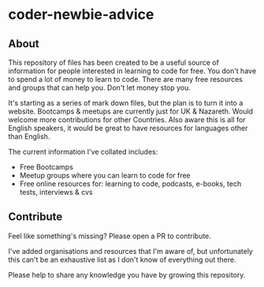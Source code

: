 # coder-newbie-advice

## About

This repository of files has been created to be a useful source of information for people interested in learning to code for free. 
You don't have to spend a lot of money to learn to code. There are many free resources and groups that can help you. Don't let money stop you.

It's starting as a series of mark down files, but the plan is to turn it into a website. Bootcamps & meetups are currently just for UK & Nazareth. Would welcome more contributions for other Countries. Also aware this is all for English speakers, it would be great to have resources for languages other than English.

The current information I've collated includes:
* Free Bootcamps
* Meetup groups where you can learn to code for free
* Free online resources for: learning to code, podcasts, e-books, tech tests, interviews & cvs


## Contribute

Feel like something's missing? Please open a PR to contribute. 

I've added organisations and resources that I'm aware of, but unfortunately this can't be an exhaustive list as I don't know of everything out there.

Please help to share any knowledge you have by growing this repository.
